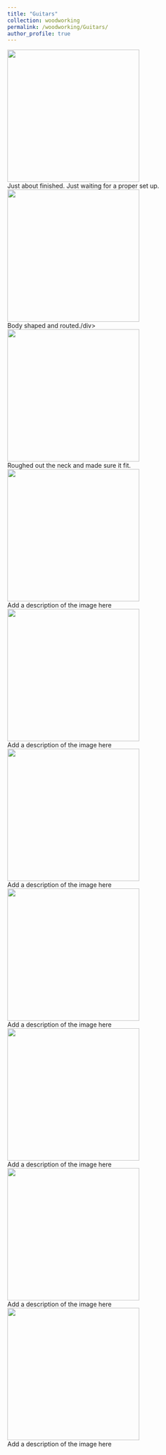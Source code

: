 ```yaml
---
title: "Guitars"
collection: woodworking
permalink: /woodworking/Guitars/
author_profile: true
---
```


<div class="gallery">
  <a target="_blank" href="http://malachycampbell.github.io/images/G10.jpeg">
    <img src="http://malachycampbell.github.io/images/G10.jpeg" alt="" width="300">
  </a>
  <div class="desc">Just about finished. Just waiting for a proper set up.</div>
</div>

<div class="gallery">
  <a target="_blank" href="http://malachycampbell.github.io/images/G1.jpeg">
    <img src="http://malachycampbell.github.io/images/G1.jpeg" alt="" width="300">
  </a>
  <div class="desc">Body shaped and routed./div>
</div>

<div class="gallery">
  <a target="_blank" href="http://malachycampbell.github.io/images/G2.jpeg">
    <img src="http://malachycampbell.github.io/images/G2.jpeg" alt="" width="300">
  </a>
  <div class="desc">Roughed out the neck and made sure it fit.</div>
</div>

<div class="gallery">
  <a target="_blank" href="http://malachycampbell.github.io/images/G3.jpeg">
    <img src="http://malachycampbell.github.io/images/G3.jpeg" alt="" width="300">
  </a>
  <div class="desc">Add a description of the image here</div>
</div>

<div class="gallery">
  <a target="_blank" href="http://malachycampbell.github.io/images/G4.jpeg">
    <img src="http://malachycampbell.github.io/images/G4.jpeg" alt="" width="300">
  </a>
  <div class="desc">Add a description of the image here</div>
</div>

<div class="gallery">
  <a target="_blank" href="http://malachycampbell.github.io/images/G5.jpeg">
    <img src="http://malachycampbell.github.io/images/G5.jpeg" alt="" width="300">
  </a>
  <div class="desc">Add a description of the image here</div>
</div>

<div class="gallery">
  <a target="_blank" href="http://malachycampbell.github.io/images/G6.jpeg">
    <img src="http://malachycampbell.github.io/images/G6.jpeg" alt="" width="300">
  </a>
  <div class="desc">Add a description of the image here</div>
</div>

<div class="gallery">
  <a target="_blank" href="http://malachycampbell.github.io/images/G7.jpeg">
    <img src="http://malachycampbell.github.io/images/G7.jpeg" alt="" width="300">
  </a>
  <div class="desc">Add a description of the image here</div>
</div>

<div class="gallery">
  <a target="_blank" href="http://malachycampbell.github.io/images/G8.jpeg">
    <img src="http://malachycampbell.github.io/images/G8.jpeg" alt="" width="300">
  </a>
  <div class="desc">Add a description of the image here</div>
</div>

<div class="gallery">
  <a target="_blank" href="http://malachycampbell.github.io/images/G9.jpeg">
    <img src="http://malachycampbell.github.io/images/G9.jpeg" alt="" width="300">
  </a>
  <div class="desc">Add a description of the image here</div>
</div>

